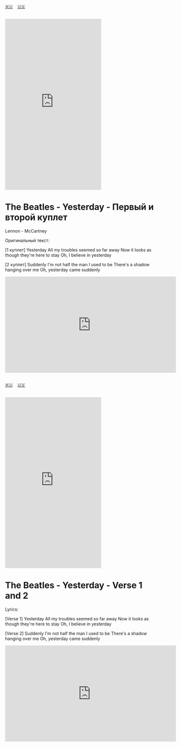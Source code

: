 <span id="ru"><a href='#ru'>🇷🇺</a> &nbsp;&nbsp;&nbsp;<a href='#en'>🇺🇸</a> &nbsp;&nbsp;&nbsp;</span><br><br>

<iframe width="315" height="560" src="https://www.youtube.com/embed/wXTJBr9tt8Q" frameborder="0" allow="accelerometer; autoplay; clipboard-write; encrypted-media; gyroscope; picture-in-picture; web-share" allowfullscreen></iframe>

# The Beatles - Yesterday - Первый и второй куплет

Lennon - McCartney

Оригинальный текст:

[1 куплет]
Yesterday
All my troubles seemed so far away
Now it looks as though they're here to stay
Oh, I believe in yesterday

[2 куплет]
Suddenly
I'm not half the man I used to be
There's a shadow hanging over me
Oh, yesterday came suddenly


<iframe width="560" height="315" src="https://www.youtube.com/embed/wXTJBr9tt8Q" title="youtube player" frameborder="0" allow="accelerometer; autoplay; clipboard-write; encrypted-media; gyroscope; picture-in-picture; web-share" referrerpolicy="strict-origin-when-cross-origin" allowfullscreen></iframe>
<br><br>

<span id="en"><a href='#ru'>🇷🇺</a> &nbsp;&nbsp;&nbsp;<a href='#en'>🇺🇸</a> &nbsp;&nbsp;&nbsp;</span><br><br>


<iframe width="315" height="560" src="https://www.youtube.com/embed/wXTJBr9tt8Q" frameborder="0" allow="accelerometer; autoplay; clipboard-write; encrypted-media; gyroscope; picture-in-picture; web-share" allowfullscreen></iframe>

# The Beatles - Yesterday - Verse 1 and 2

Lyrics:

[Verse 1]
Yesterday
All my troubles seemed so far away
Now it looks as though they're here to stay
Oh, I believe in yesterday

[Verse 2]
Suddenly
I'm not half the man I used to be
There's a shadow hanging over me
Oh, yesterday came suddenly



<iframe width="560" height="315" src="https://www.youtube.com/embed/wXTJBr9tt8Q" title="Beatles Yesterday" frameborder="0" allow="accelerometer; autoplay; clipboard-write; encrypted-media; gyroscope; picture-in-picture; web-share" referrerpolicy="strict-origin-when-cross-origin" allowfullscreen></iframe>
<br><br>


